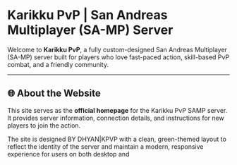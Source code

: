 # Karikku PvP | San Andreas Multiplayer (SA-MP) Server

Welcome to **Karikku PvP**, a fully custom-designed San Andreas Multiplayer (SA-MP) server built for players who love fast-paced action, skill-based PvP combat, and a friendly community.

---

## 🌐 About the Website

This  site serves as the **official homepage** for the Karikku PvP SAMP server. It provides server information, connection details, and instructions for new players to join the action.

The site is designed  BY DHYAN|KPVP with a clean, green-themed layout to reflect the identity of the server and maintain a modern, responsive experience for users on both desktop and
